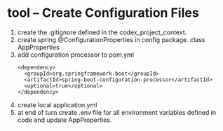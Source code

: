 # tool – Create Configuration Files

1. create the .gitignore defined in the codex_project_context.
2. create spring @ConfigurationProperties in config package. class AppProperties 
3. add configuration processor to pom.yml
    ```
    <dependency>
      <groupId>org.springframework.boot</groupId>
      <artifactId>spring-boot-configuration-processor</artifactId>
      <optional>true</optional>
    </dependency>
    ```
4. create local application.yml
5. at end of turn create .env file for all environment variables defined in code and update AppProperties.